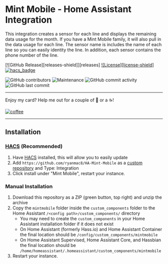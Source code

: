 # Mint Mobile - Home Assistant Integration

This integration creates a sensor for each line and displays the remaining data usage for the month. If you have a Mint Mobile family, it will also pull in the data usage for each line. The sensor name is includes the name of each line so you can easily identity the line. In addition, each sensor contains the phone number of the line.

[![GitHub Release][releases-shield]][releases]
[![License][license-shield]](LICENSE.md)
[![hacs_badge](https://img.shields.io/badge/HACS-Default-orange.svg?style=for-the-badge)](https://github.com/custom-components/hacs)

![GitHub contributors](https://img.shields.io/github/contributors/ryanmac8/HA-Mint-Mobile)
![Maintenance](https://img.shields.io/maintenance/yes/2020)
![GitHub commit activity](https://img.shields.io/github/commit-activity/m/ryanmac8/HA-Mint-Mobile)
![GitHub last commit](https://img.shields.io/github/last-commit/ryanmac8/HA-Mint-Mobile)

---

Enjoy my card? Help me out for a couple of :beers: or a :coffee:!

[![coffee](https://www.buymeacoffee.com/assets/img/custom_images/black_img.png)](https://www.buymeacoffee.com/Ryanmac8)

---

## Installation
### [HACS](https://hacs.xyz) (Recommended)
1. Have [HACS](https://github.com/custom-components/hacs) installed, this will allow you to easily update
2. Add `https://github.com/ryanmac8/HA-Mint-Mobile` as a [custom repository](https://hacs.xyz/docs/faq/custom_repositories) and Type: Integration
3. Click install under "Mint Mobile", restart your instance.

### Manual Installation
1. Download this repository as a ZIP (green button, top right) and unzip the archive
2. Copy the `mintmobile` folder inside the `custom_components` folder to the Home Assistant `/<config path>/custom_components/` directory
   * You may need to create the `custom_components` in your Home Assistant installation folder if it does not exist
   * On Home Assistant (formerly Hass.io) and Home Assistant Container the final location should be `/config/custom_components/mintmobile`
   * On Home Assistant Supervised, Home Assistant Core, and Hassbian the final location should be `/home/homeassistant/.homeassistant/custom_components/mintmobile`
3. Restart your instance.
